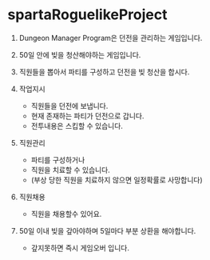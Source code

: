 # spartaRoguelikeProject
1. Dungeon Manager Program은 던전을 관리하는 게임입니다.
2. 50일 안에 빚을 청산해야하는 게임입니다.
3. 직원들을 뽑아서 파티를 구성하고 던전을 빚 청산을 합시다.

4. 작업지시
    - 직원들을 던전에 보냅니다.
    - 현재 존재하는 파티가 던전으로 갑니다.
    - 전투내용은 스킵할 수 있습니다.
5. 직원관리
    - 파티를 구성하거나
    - 직원을 치료할 수 있습니다.
    - (부상 당한 직원을 치료하지 않으면 일정확률로 사망합니다)
6. 직원채용
    - 직원을 채용할수 있어요.
7. 50일 이내 빚을 갚아야하며 5일마다 부분 상환을 해야합니다.
    - 갚지못하면 즉시 게임오버 입니다.
